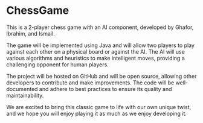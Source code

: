 # ChessGame

This is a 2-player chess game with an AI component, developed by Ghafor, Ibrahim, and Ismail.

The game will be implemented using Java and will allow two players to play against each other on a physical board or against the AI. The AI will use various algorithms and heuristics to make intelligent moves, providing a challenging opponent for human players.

The project will be hosted on GitHub and will be open source, allowing other developers to contribute and make improvements. The code will be well-documented and adhere to best practices to ensure its quality and maintainability.

We are excited to bring this classic game to life with our own unique twist, and we hope you will enjoy playing it as much as we enjoy developing it.
